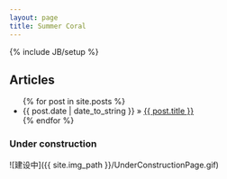 ```yaml
---
layout: page
title: Summer Coral
---
```

{% include JB/setup %}

## Articles

<ul class="posts">
  {% for post in site.posts %}
    <li><span>{{ post.date | date_to_string }}</span> &raquo; <a href="{{ BASE_PATH }}{{ post.url }}">{{ post.title }}</a></li>
  {% endfor %}
</ul>

### Under construction

![建设中]({{ site.img_path }}/UnderConstructionPage.gif)
